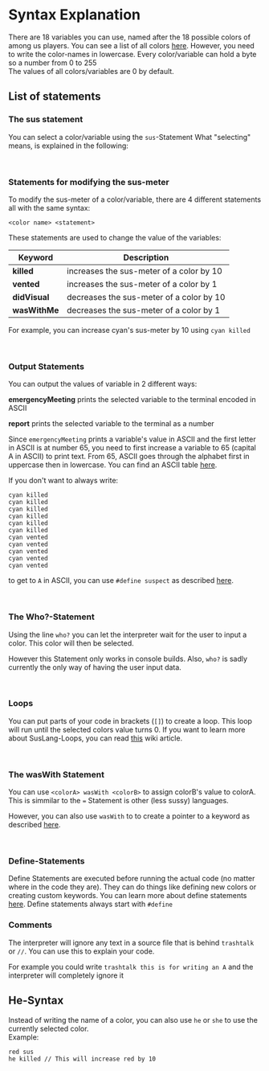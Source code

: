 # Syntax Explanation

There are 18 variables you can use, named after the 18 possible colors of among us players. You can see a list of all colors [here](https://among-us.fandom.com/wiki/Colors#List_of_colors). However, you need to write the color-names in lowercase.
Every color/variable can hold a byte so a number from 0 to 255</br>
The values of all colors/variables are 0 by default.

## List of statements
  
### The sus statement

You can select a color/variable using the `sus`-Statement
What "selecting" means, is explained in the following:

<br>

### Statements for modifying the sus-meter

To modify the sus-meter of a color/variable, there are 4 different statements all with the same syntax:

```<color name> <statement>```

These statements are used to change the value of the variables:

| Keyword      | Description |
| ----------- | ----------- |
|**killed**| increases the sus-meter of a color by 10|
|**vented**| increases the sus-meter of a color by 1|
|**didVisual**| decreases the sus-meter of a color by 10|
|**wasWithMe**| decreases the sus-meter of a color by 1|

For example, you can increase cyan's sus-meter by 10 using
```cyan killed```

<br>

### Output Statements

You can output the values of variable in 2 different ways:

**emergencyMeeting** prints the selected variable to the terminal encoded in ASCII

**report** prints the selected variable to the terminal as a number

Since `emergencyMeeting` prints a variable's value in ASCII and the first letter in ASCII is at number 65, you need to first increase a variable to 65 (capital A in ASCII) to print text.
From 65, ASCII goes through the alphabet first in uppercase then in lowercase.
You can find an ASCII table [here](https://en.wikipedia.org/wiki/ASCII#Printable_characters).

If you don't want to always write:

```
cyan killed
cyan killed
cyan killed
cyan killed
cyan killed
cyan killed
cyan vented
cyan vented
cyan vented
cyan vented
cyan vented
```
to get to `A` in ASCII, you can use `#define suspect` as described [here](https://github.com/zenonet/SusLang/wiki/Define-Expressions#define-suspect).

<br>

### The Who?-Statement

Using the line `who?` you can let the interpreter wait for the user to input a color. This color will then be selected.

However this Statement only works in console builds. Also, `who?` is sadly currently the only way of having the user input data.

<br>

### Loops

You can put parts of your code in brackets (`[]`) to create a loop. This loop will run until the selected colors value turns 0.
If you want to learn more about SusLang-Loops, you can read [this](https://github.com/zenonet/SusLang/wiki/Loops) wiki article.

<br>

### The wasWith Statement

You can use `<colorA> wasWith <colorB>` to assign colorB's value to colorA.<br>
This is simmilar to the `=` Statement is other (less sussy) languages.

However, you can also use `wasWith` to to create a pointer to a keyword as described [here](https://github.com/zenonet/SusLang/wiki/Keyword-Pointers).

<br>

### Define-Statements

Define Statements are executed before running the actual code (no matter where in the code they are). They can do things like defining new colors or creating custom keywords.
You can learn more about define statements [here](https://github.com/zenonet/SusLang/wiki/Define-Expressions). Define statements always start with `#define`

### Comments

The interpreter will ignore any text in a source file that is behind `trashtalk` or `//`. You can use this to explain your code.

For example you could write `trashtalk this is for writing an A` and the interpreter will completely ignore it

## He-Syntax

Instead of writing the name of a color, you can also use `he` or `she` to use the currently selected color.<br>
Example:

```
red sus
he killed // This will increase red by 10
```
